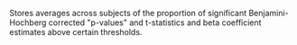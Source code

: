 Stores averages across subjects of the proportion of significant Benjamini-Hochberg corrected "p-values" and  t-statistics and beta coefficient estimates above certain thresholds. 

